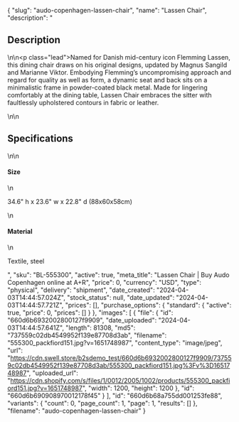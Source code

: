 {
  "slug": "audo-copenhagen-lassen-chair",
  "name": "Lassen Chair",
  "description": "<h2>Description</h2>\n<!-- split -->\n<p class=\"lead\">Named for Danish mid-century icon Flemming Lassen, this dining chair draws on his original designs, updated by Magnus Sangild and Marianne Viktor. Embodying Flemming’s uncompromising approach and regard for quality as well as form, a dynamic seat and back sits on a minimalistic frame in powder-coated black metal. Made for lingering comfortably at the dining table, Lassen Chair embraces the sitter with faultlessly upholstered contours in fabric or leather.</p>\n<!-- split -->\n<h2>Specifications</h2>\n<!-- split -->\n<h4>Size</h4>\n<p>34.6\" h x 23.6\" w x 22.8\" d (88x60x58cm)</p>\n<h4>Material</h4>\n<p>Textile, steel</p>",
  "sku": "BL-555300",
  "active": true,
  "meta_title": "Lassen Chair | Buy Audo Copenhagen online at A+R",
  "price": 0,
  "currency": "USD",
  "type": "physical",
  "delivery": "shipment",
  "date_created": "2024-04-03T14:44:57.024Z",
  "stock_status": null,
  "date_updated": "2024-04-03T14:44:57.721Z",
  "prices": [],
  "purchase_options": {
    "standard": {
      "active": true,
      "price": 0,
      "prices": []
    }
  },
  "images": [
    {
      "file": {
        "id": "660d6b6932002800127f9909",
        "date_uploaded": "2024-04-03T14:44:57.641Z",
        "length": 81308,
        "md5": "737559c02db4549952f139e87708d3ab",
        "filename": "555300_packfiord151.jpg?v=1651748987",
        "content_type": "image/jpeg",
        "url": "https://cdn.swell.store/b2sdemo_test/660d6b6932002800127f9909/737559c02db4549952f139e87708d3ab/555300_packfiord151.jpg%3Fv%3D1651748987",
        "uploaded_url": "https://cdn.shopify.com/s/files/1/0012/2005/1002/products/555300_packfiord151.jpg?v=1651748987",
        "width": 1200,
        "height": 1200
      },
      "id": "660d6b690908970012178f45"
    }
  ],
  "id": "660d6b68a755dd001253fe88",
  "variants": {
    "count": 0,
    "page_count": 1,
    "page": 1,
    "results": []
  },
  "filename": "audo-copenhagen-lassen-chair"
}